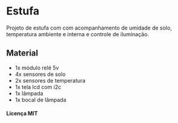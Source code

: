 # Estufa

Projeto de estufa com com acompanhamento de umidade de solo, 
temperatura ambiente e interna e controle de iluminação.

## Material

- 1x módulo relé 5v
- 4x sensores de solo
- 2x sensores de temperatura
- 1x tela lcd com i2c
- 1x lâmpada
- 1x bocal de lâmpada

#### Licença MIT

